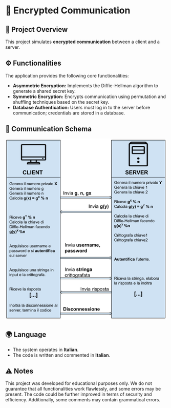 # 🔐 Encrypted Communication  

## 📌 Project Overview  
This project simulates **encrypted communication** between a client and a server.  

## ⚙️ Functionalities  
The application provides the following core functionalities:  
- **Asymmetric Encryption:** Implements the Diffie-Hellman algorithm to generate a shared secret key.  
- **Symmetric Encryption:** Encrypts communication using permutation and shuffling techniques based on the secret key.  
- **Database Authentication:** Users must log in to the server before communication; credentials are stored in a database.  

## 📡 Communication Schema  
![Encrypted Communication Diagram](image.png)

## 🌍 Language  
- The system operates in **Italian**.  
- The code is written and commented in **Italian**.  

## ⚠️ Notes  
This project was developed for educational purposes only. We do not guarantee that all functionalities work flawlessly, and some errors may be present. The code could be further improved in terms of security and efficiency. Additionally, some comments may contain grammatical errors.  
